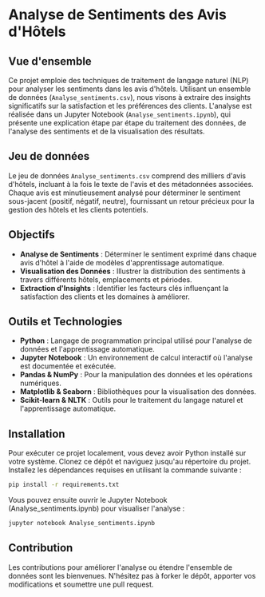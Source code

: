 # Analyse de Sentiments des Avis d'Hôtels

## Vue d'ensemble

Ce projet emploie des techniques de traitement de langage naturel (NLP) pour analyser les sentiments dans les avis d'hôtels. Utilisant un ensemble de données (`Analyse_sentiments.csv`), nous visons à extraire des insights significatifs sur la satisfaction et les préférences des clients. L'analyse est réalisée dans un Jupyter Notebook (`Analyse_sentiments.ipynb`), qui présente une explication étape par étape du traitement des données, de l'analyse des sentiments et de la visualisation des résultats.

## Jeu de données

Le jeu de données `Analyse_sentiments.csv` comprend des milliers d'avis d'hôtels, incluant à la fois le texte de l'avis et des métadonnées associées. Chaque avis est minutieusement analysé pour déterminer le sentiment sous-jacent (positif, négatif, neutre), fournissant un retour précieux pour la gestion des hôtels et les clients potentiels.

## Objectifs

- **Analyse de Sentiments** : Déterminer le sentiment exprimé dans chaque avis d'hôtel à l'aide de modèles d'apprentissage automatique.
- **Visualisation des Données** : Illustrer la distribution des sentiments à travers différents hôtels, emplacements et périodes.
- **Extraction d'Insights** : Identifier les facteurs clés influençant la satisfaction des clients et les domaines à améliorer.

## Outils et Technologies

- **Python** : Langage de programmation principal utilisé pour l'analyse de données et l'apprentissage automatique.
- **Jupyter Notebook** : Un environnement de calcul interactif où l'analyse est documentée et exécutée.
- **Pandas & NumPy** : Pour la manipulation des données et les opérations numériques.
- **Matplotlib & Seaborn** : Bibliothèques pour la visualisation des données.
- **Scikit-learn & NLTK** : Outils pour le traitement du langage naturel et l'apprentissage automatique.

## Installation

Pour exécuter ce projet localement, vous devez avoir Python installé sur votre système. Clonez ce dépôt et naviguez jusqu'au répertoire du projet. Installez les dépendances requises en utilisant la commande suivante :

```bash
pip install -r requirements.txt
```

Vous pouvez ensuite ouvrir le Jupyter Notebook (Analyse_sentiments.ipynb) pour visualiser l'analyse :

```bash
jupyter notebook Analyse_sentiments.ipynb
```

## Contribution

Les contributions pour améliorer l'analyse ou étendre l'ensemble de données sont les bienvenues. N'hésitez pas à forker le dépôt, apporter vos modifications et soumettre une pull request.